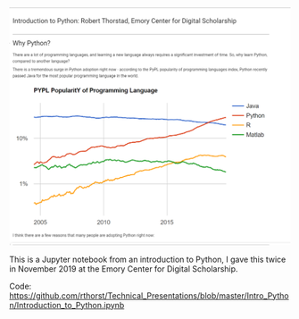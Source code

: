 ![alt_text](https://raw.githubusercontent.com/rthorst/Technical_Presentations/master/Intro_Python/intro_python_screenshot.PNG)

This is a Jupyter notebook from an introduction to Python, I gave this twice in November 2019 at the Emory Center for Digital Scholarship.

Code: https://github.com/rthorst/Technical_Presentations/blob/master/Intro_Python/Introduction_to_Python.ipynb
